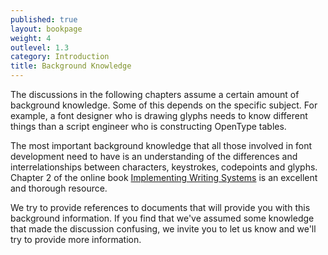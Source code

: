 ```yaml
---
published: true
layout: bookpage
weight: 4
outlevel: 1.3
category: Introduction
title: Background Knowledge
---
```


The discussions in the following chapters assume a certain amount of background knowledge.
Some of this depends on the specific subject.
For example, a font designer who is drawing glyphs needs to know different things than a script engineer who is constructing OpenType tables.

The most important background knowledge that all those involved in font development need to have is an understanding of the differences and interrelationships between characters, keystrokes, codepoints and glyphs. Chapter 2 of the online book [Implementing Writing Systems][IWSc2] is an excellent and thorough resource.

We try to provide references to documents that will provide you with this background information.
If you find that we've assumed some knowledge that made the discussion confusing, we invite you to let us know and we'll try to provide more information.

[IWSc2]: http://scripts.sil.org/IWS-Chapter02
